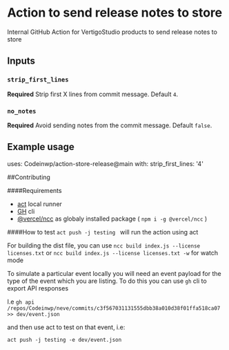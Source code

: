 # Action to send release notes to store
Internal GitHub Action for VertigoStudio products to send release notes to store

## Inputs

### `strip_first_lines`

**Required** Strip first X lines from commit message. Default `4`.

### `no_notes`

**Required** Avoid sending notes from the commit message. Default `false`.

## Example usage

uses: Codeinwp/action-store-release@main
with:
strip_first_lines: '4'



##Contributing

####Requirements
* [act](https://github.com/nektos/act) local runner
* [GH](https://github.com/cli/cli) cli
* [@vercel/ncc](https://github.com/vercel/ncc) as globaly installed package ( `npm i -g @vercel/ncc` )


####How to test
`act push -j testing ` will run the action using act

For building the dist file, you can use `ncc build index.js --license licenses.txt` or `ncc build index.js --license licenses.txt -w` for watch mode

To simulate a particular event locally you will need an event payload for the type of the event which you are listing. To do this you can use `gh` cli to export API responses

I.e
`gh api /repos/Codeinwp/neve/commits/c3f567031131555dbb38a010d38f01ffa518ca07 >> dev/event.json`

and then use act to test on that event, i.e:

`act push -j testing -e dev/event.json`